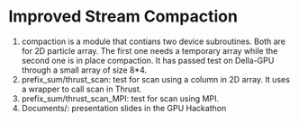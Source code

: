 # Improved Stream Compaction 
1. compaction is a module that contians two device subroutines. Both are for 2D particle array. The first one needs a temporary array while the second one is in place compaction. It has passed test on Della-GPU through a small array of size 8*4.
2. prefix_sum/thrust_scan: test for scan using a column in 2D array. It uses a wrapper to call scan in Thrust.
3. prefix_sum/thrust_scan_MPI: test for scan using MPI.
4. Documents/: presentation slides in the GPU Hackathon
